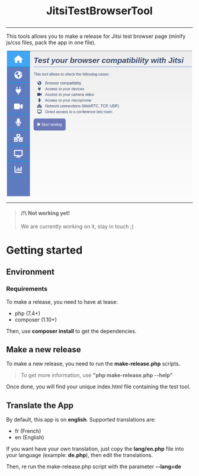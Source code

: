 # <p align="center">JitsiTestBrowserTool</p>

<hr />

This tools allows you to make a release for Jitsi test browser page (minify js/css files, pack the app in one file).

<p align="center">
<img src="https://raw.githubusercontent.com/Renater/JitsiMeetTestBrowserTool/master/readme-img1.png" width="500" alt="App screenshot 1" />
</p>

<hr />

> #### /!\ Not working yet!
>
> We are currently working on it, stay in touch ;)


# Getting started
## Environment
### Requirements

To make a release, you need to have at lease:
* php (7.4+)
* composer (1.10+)

Then, use **composer install** to get the dependencies.


## Make a new release

To make a new release, you need to run the **make-release.php** scripts.

> To get more information, use **"php make-release.php --help"**

Once done, you will find your unique index.html file containing the test tool. 


## Translate the App

By default, this app is on **english**.
Supported translations are:
* fr (French)
* en (English)

If you want have your own translation, just copy the **lang/en.php** file into your language (example: **de.php**), then edit the translations.

Then, re run the make-release.php script with the parameter **--lang=de**
